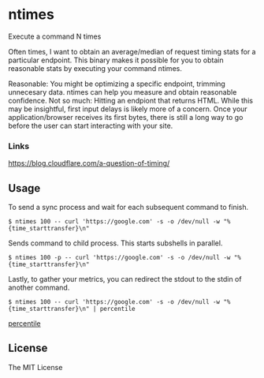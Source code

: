 # ntimes

Execute a command N times

Often times, I want to obtain an average/median of request timing stats for a particular endpoint.  This binary makes
it possible for you to obtain reasonable stats by executing your command ntimes.

Reasonable: You might be optimizing a specific endpoint, trimming unnecesary data.  ntimes can help you measure and obtain reasonable confidence.
Not so much: Hitting an endpiont that returns HTML.  While this may be insightful, first input delays is likely more of a concern.  Once your application/browser
receives its first bytes, there is still a long way to go before the user can start interacting with your site.

### Links

https://blog.cloudflare.com/a-question-of-timing/


## Usage

To send a sync process and wait for each subsequent command to finish.
```
$ ntimes 100 -- curl 'https://google.com' -s -o /dev/null -w "%{time_starttransfer}\n"
```

Sends command to child process.  This starts subshells in parallel.
```
$ ntimes 100 -p -- curl 'https://google.com' -s -o /dev/null -w "%{time_starttransfer}\n"
```

Lastly, to gather your metrics, you can redirect the stdout to the stdin of another command.
```
$ ntimes 100 -- curl 'https://google.com' -s -o /dev/null -w "%{time_starttransfer}\n" | percentile
```

[percentile](https://github.com/yuya-takeyama/percentile)

## License

The MIT License
